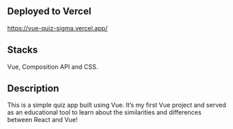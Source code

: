 ## Deployed to Vercel

https://vue-quiz-sigma.vercel.app/

## Stacks

Vue, Composition API and CSS.

## Description

This is a simple quiz app built using Vue. It’s my first Vue project and served as an educational tool to learn about the similarities and differences between React and Vue!
